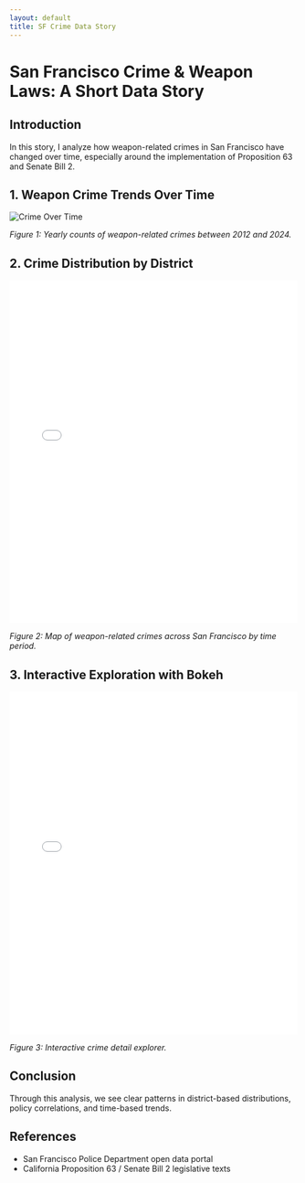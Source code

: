 ```yaml
---
layout: default
title: SF Crime Data Story
---
```


# San Francisco Crime & Weapon Laws: A Short Data Story

## Introduction
In this story, I analyze how weapon-related crimes in San Francisco have changed over time, especially around the implementation of Proposition 63 and Senate Bill 2.

## 1. Weapon Crime Trends Over Time
![Crime Over Time](assets/time_series.png)

*Figure 1: Yearly counts of weapon-related crimes between 2012 and 2024.*

## 2. Crime Distribution by District
<iframe src="map_crime.html" width="100%" height="600px" style="border:none;"></iframe>

*Figure 2: Map of weapon-related crimes across San Francisco by time period.*

## 3. Interactive Exploration with Bokeh
<iframe src="bokeh_chart.html" width="100%" height="600px" style="border:none;"></iframe>

*Figure 3: Interactive crime detail explorer.*

## Conclusion
Through this analysis, we see clear patterns in district-based distributions, policy correlations, and time-based trends.

## References
- San Francisco Police Department open data portal
- California Proposition 63 / Senate Bill 2 legislative texts

